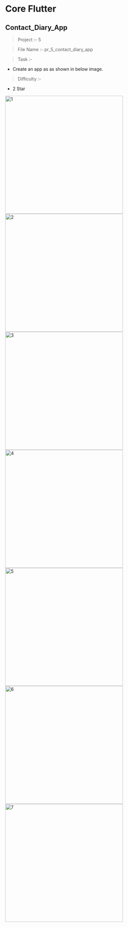 # Core Flutter

## Contact_Diary_App

> Project :- 5

> File Name :- pr_5_contact_diary_app

> Task :-

- Create an app as as shown in below image.

> Difficulty :-

- 2 Star

<img width="373" alt="1" src="https://user-images.githubusercontent.com/114163761/235059756-4d162436-5fd5-477b-a30c-6365d38f337d.PNG">

<img width="373" alt="2" src="https://user-images.githubusercontent.com/114163761/235059764-971f75ad-c46d-4e18-bc6c-94b63c416e97.PNG">

<img width="373" alt="3" src="https://user-images.githubusercontent.com/114163761/235059775-518104f5-ad3b-4d14-942c-8874925e1cc5.PNG">

<img width="373" alt="4" src="https://user-images.githubusercontent.com/114163761/235059785-62c1fe96-f115-4586-a02a-a1aa7ba414fa.PNG">

<img width="373" alt="5" src="https://user-images.githubusercontent.com/114163761/235059795-a9858460-8231-437f-8c3a-1c5cf7133642.PNG">

<img width="373" alt="6" src="https://user-images.githubusercontent.com/114163761/235059809-6200dd84-4c89-4d07-bf8f-0fa119241bca.PNG">

<img width="373" alt="7" src="https://user-images.githubusercontent.com/114163761/235059818-79042ff2-a1a7-496f-ac7e-3f3193eee839.PNG">

